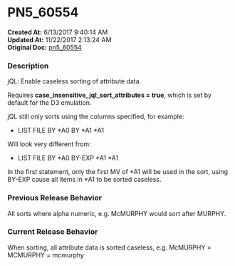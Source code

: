 # PN5_60554

**Created At:** 6/13/2017 9:40:14 AM  
**Updated At:** 11/22/2017 2:13:24 AM  
**Original Doc:** [pn5_60554](https://docs.jbase.com/36526-5-6-2-release-notes/pn5_60554)  


### Description

jQL: Enable caseless sorting of attribute data.

Requires **case\_insensitive\_jql\_sort\_attributes = true**, which is set by default for the D3 emulation.

jQL still only sorts using the columns specified, for example:

- LIST FILE BY \*A0 BY \*A1 \*A1


Will look very different from:

- LIST FILE BY \*A0 BY-EXP \*A1 \*A1


In the first statement, only the first MV of \*A1 will be used in the sort, using BY-EXP cause all items in \*A1 to be sorted caseless.



### Previous Release Behavior

All sorts where alpha numeric, e.g. McMURPHY would sort after MURPHY.



### Current Release Behavior

When sorting, all attribute data is sorted caseless, e.g. McMURPHY = MCMURPHY = mcmurphy
